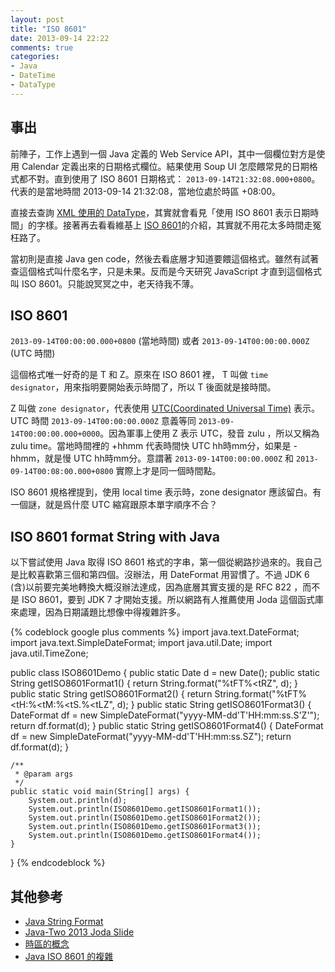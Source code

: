 ```yaml
---
layout: post
title: "ISO 8601"
date: 2013-09-14 22:22
comments: true
categories: 
- Java
- DateTime
- DataType
---
```

## 事出
前陣子，工作上遇到一個 Java 定義的 Web Service API，其中一個欄位對方是使用 Calendar 定義出來的日期格式欄位。結果使用 Soup UI 怎麼餵常見的日期格式都不對。直到使用了 ISO 8601 日期格式：
`2013-09-14T21:32:08.000+0800`。代表的是當地時間 2013-09-14 21:32:08，當地位處於時區 +08:00。

直接去查詢 [XML 使用的 DataType][xml_datatype]，其實就會看見「使用 ISO 8601 表示日期時間」的字樣。接著再去看看維基上 [ISO 8601][iso8601]的介紹，其實就不用花太多時間走冤枉路了。

當初則是直接 Java gen code，然後去看底層才知道要餵這個格式。雖然有試著查這個格式叫什麼名字，只是未果。反而是今天研究 JavaScript 才直到這個格式叫 ISO 8601。只能說冥冥之中，老天待我不薄。


## ISO 8601
`2013-09-14T00:00:00.000+0800` (當地時間) 或者 `2013-09-14T00:00:00.000Z` (UTC 時間)

這個格式唯一好奇的是 T 和 Z。原來在 ISO 8601 裡， T 叫做 `time designator`，用來指明要開始表示時間了，所以 T 後面就是接時間。

Z 叫做 `zone designator`，代表使用 [UTC(Coordinated Universal Time)][utc] 表示。UTC 時間 `2013-09-14T00:00:00.000Z` 意義等同 `2013-09-14T00:00:00.000+0000`。因為軍事上使用 Z 表示 UTC，發音 zulu ，所以又稱為 zulu time。當地時間裡的 +hhmm 代表時間快 UTC hh時mm分，如果是 -hhmm，就是慢 UTC hh時mm分。意謂著 `2013-09-14T00:00:00.000Z` 和 `2013-09-14T00:08:00.000+0800` 實際上才是同一個時間點。

ISO 8601 規格裡提到，使用 local time 表示時，zone designator 應該留白。有一個謎，就是爲什麼 UTC 縮寫跟原本單字順序不合？


## ISO 8601 format String with Java
以下嘗試使用 Java 取得 ISO 8601 格式的字串，第一個從網路抄過來的。我自己是比較喜歡第三個和第四個。沒辦法，用 DateFormat 用習慣了。不過 JDK 6 (含)以前要完美地轉換大概沒辦法達成，因為底層其實支援的是 RFC 822 ，而不是 ISO 8601，要到 JDK 7 才開始支援。所以網路有人推薦使用 Joda 這個函式庫來處理，因為日期議題比想像中得複雜許多。

{% codeblock google plus comments %}
import java.text.DateFormat;
import java.text.SimpleDateFormat;
import java.util.Date;
import java.util.TimeZone;


public class ISO8601Demo {
	public static Date d = new Date();
	public static String getISO8601Format1() { return String.format("%tFT%<tRZ", d); }
	public static String getISO8601Format2() { return String.format("%tFT%<tH:%<tM:%<tS.%<tLZ", d); }
	public static String getISO8601Format3() { 
	    DateFormat df = new SimpleDateFormat("yyyy-MM-dd'T'HH:mm:ss.S'Z'");
	    return df.format(d);
	}
	public static String getISO8601Format4() { 
	    DateFormat df = new SimpleDateFormat("yyyy-MM-dd'T'HH:mm:ss.SZ");
	    return df.format(d);
	}
	
	/**
	 * @param args
	 */
	public static void main(String[] args) {
		System.out.println(d);
		System.out.println(ISO8601Demo.getISO8601Format1());
		System.out.println(ISO8601Demo.getISO8601Format2());
		System.out.println(ISO8601Demo.getISO8601Format3());
		System.out.println(ISO8601Demo.getISO8601Format4());
	}
}
{% endcodeblock %}


## 其他參考

* [Java String Format](http://docs.oracle.com/javase/1.5.0/docs/api/java/util/Formatter.html#syntax)
* [Java-Two 2013 Joda Slide](http://jay-fva.blogspot.tw/2010/02/24gmtutc.html)
* [時區的概念](http://jay-fva.blogspot.tw/2010/02/24gmtutc.html)
* [Java ISO 8601 的複雜](http://stackoverflow.com/questions/2201925/converting-iso8601-compliant-string-to-java-util-date)

[iso8601]: http://zh.wikipedia.org/wiki/ISO_8601  "ISO 8601"
[xml_datatype]: http://www.w3.org/TR/xmlschema-2/#dateTime "XML DataType"
[utc]: http://zh.wikipedia.org/zh-hant/%E5%8D%8F%E8%B0%83%E4%B8%96%E7%95%8C%E6%97%B6 "UTC"

